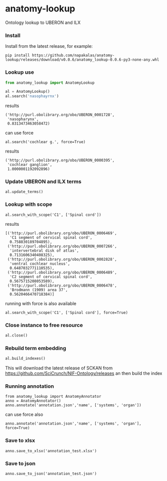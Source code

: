 # anatomy-lookup

Ontology lookup to UBERON and ILX

### Install

Install from the latest release, for example:

```
pip install https://github.com/napakalas/anatomy-lookup/releases/download/v0.0.6/anatomy_lookup-0.0.6-py3-none-any.whl
```

### Lookup use

```python
from anatomy_lookup import AnatomyLookup

al = AnatomyLookup()
al.search('nasophayrnx')
```

results

```
('http://purl.obolibrary.org/obo/UBERON_0001728',
 'nasopharynx',
 0.8313473463058472)
```

can use force

```
al.search('cochlear g.', force=True)
```

results

```
('http://purl.obolibrary.org/obo/UBERON_0000395',
 'cochlear ganglion',
 1.0000001192092896)
```

### Update UBERON and ILX terms

```
al.update_terms()
```

### Lookup with scope

```
al.search_with_scope('C1', ['Spinal cord'])
```

results

```
[('http://purl.obolibrary.org/obo/UBERON_0006469',
  'C1 segment of cervical spinal cord',
  0.758830189704895),
 ('http://purl.obolibrary.org/obo/UBERON_0007266',
  'intervertebral disk of atlas',
  0.7131606340408325),
 ('http://purl.obolibrary.org/obo/UBERON_0002828',
  'ventral cochlear nucleus',
  0.6487032771110535),
 ('http://purl.obolibrary.org/obo/UBERON_0006489',
  'C2 segment of cervical spinal cord',
  0.5675715208053589),
 ('http://purl.obolibrary.org/obo/UBERON_0006478',
  'Brodmann (1909) area 37',
  0.5620466470718384)]
```

running with force is also available

```
al.search_with_scope('C1', ['Spinal cord'], force=True)
```

### Close instance to free resource

```python
al.close()
```

### Rebuild term embedding

```python
al.build_indexes()
```

This will download the latest release of SCKAN from https://github.com/SciCrunch/NIF-Ontology/releases
an then build the index

### Running annotation

```
from anatomy_lookup import AnatomyAnnotator
anno = AnatomyAnnotator()
anno.annotate('annotation.json','name', ['systems', 'organ'])
```

can use force also

```
anno.annotate('annotation.json','name', ['systems', 'organ'], force=True)
```

### Save to xlsx

```
anno.save_to_xlsx('annotation_test.xlsx')
```

### Save to json

```
anno.save_to_json('annotation_test.json')
```
